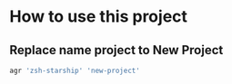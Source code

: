 # How to use this project

## Replace name project to New Project

```bash
agr 'zsh-starship' 'new-project'
```

